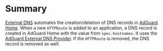 # Summary
[External DNS](https://github.com/kubernetes-sigs/external-dns) automates the creation/deletion of DNS records in [AdGuard Home](/manifests/apps/adguard). When a new `HTTPRoute` is added to an application, a DNS record is created in AdGuard Home with the value from `spec.hostnames`. It uses the [AdGuard External DNS Provider](https://github.com/muhlba91/external-dns-provider-adguard/pkgs/container/external-dns-provider-adguard). If the `HTTPRoute` is removed, the DNS record is removed as well.